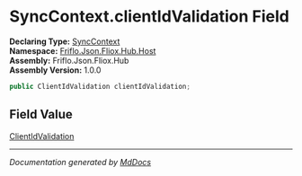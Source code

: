 ﻿<!--  
  <auto-generated>   
    The contents of this file were generated by a tool.  
    Changes to this file may be list if the file is regenerated  
  </auto-generated>   
-->

# SyncContext.clientIdValidation Field

**Declaring Type:** [SyncContext](../index.md)  
**Namespace:** [Friflo.Json.Fliox.Hub.Host](../../index.md)  
**Assembly:** Friflo.Json.Fliox.Hub  
**Assembly Version:** 1.0.0

```csharp
public ClientIdValidation clientIdValidation;
```

## Field Value

[ClientIdValidation](../../Auth/ClientIdValidation/index.md)

___

*Documentation generated by [MdDocs](https://github.com/ap0llo/mddocs)*

